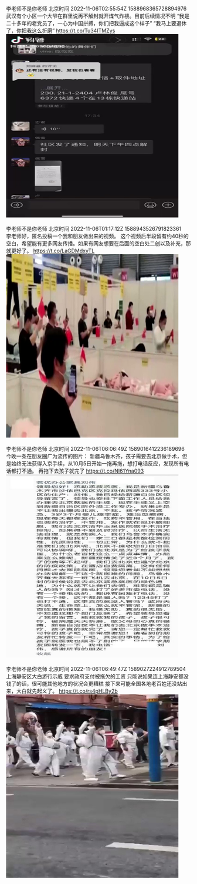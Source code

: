 李老师不是你老师 北京时间 2022-11-06T02:55:54Z 1588968365728894976<br>武汉有个小区一个大爷在群里说再不解封就开煤气炸楼。目前后续情况不明
“我是二十多年的老党员了，一心为中国拼搏，你们把我逼成这个样子”
“我马上要退休了，你把我这么折磨” https://t.co/Tu34ITMZys<br><img src='/temp/video/2022/o-Month-11/t-Day-06/whyyoutouzhele/1588968365728894976_0.jpg' width='470' height='500'><br><br>李老师不是你老师 北京时间 2022-11-06T01:17:12Z 1588943526791823361<br>李老师好，匿名投稿一个我和朋友做出来的视频。
这个视频后半段留有约40秒的空白，希望能有更多网友传播。如果有网友想要在后面的空白处二创以及补充，那就更好了。 https://t.co/LaGDMdxyTL<br><img src='/temp/video/2022/o-Month-11/t-Day-06/whyyoutouzhele/1588943526791823361_0.jpg' width='470' height='500'><br><br>李老师不是你老师 北京时间 2022-11-06T06:06:49Z 1589016412236189696<br>今晚一条在朋友圈广为流传的图片：
新疆乌鲁木齐，孩子需要去北京做手术，但是始终无法获得入京手续，从10月5日开始一拖再拖，想打电话反应，发现所有电话都打不通。
再拖下去孩子就完了 https://t.co/NI61Yna093<br><img src='/temp/image/2022/o-Month-11/1589016412236189696_0.jpg' width='470' height='500'><br><br>李老师不是你老师 北京时间 2022-11-06T06:49:47Z 1589027224912789504<br>上海静安区大白游行示威
要求政府支付被拖欠的工资
只能说如果连上海静安都没钱了的话，很可能其他地方的状况会更糟糕
接下来可能全国各地老百姓还没站出来，大白就先起义了。 https://t.co/rs4pHLBy2b<br><img src='/temp/video/2022/o-Month-11/t-Day-06/whyyoutouzhele/1589027224912789504_0.jpg' width='470' height='500'><br><br>
